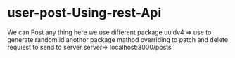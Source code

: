 # user-post-Using-rest-Api
We can Post any thing 
here we use different package uuidv4 => use to generate random id
anothor package mathod overriding to patch and delete requiest to send to server
server=> localhost:3000/posts
